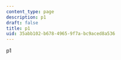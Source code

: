 ```yaml
---
content_type: page
description: p1
draft: false
title: p1
uid: 35abb102-b678-4965-9f7a-bc9aced8a536
---
```

p1